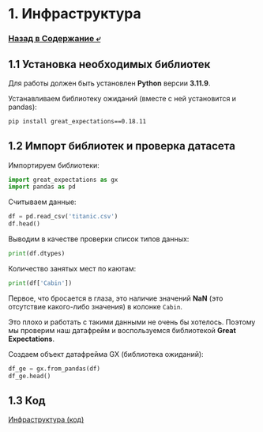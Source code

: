 # 1. Инфраструктура

### [Назад в Содержание ⤶](/readme.md)

## 1.1 Установка необходимых библиотек
Для работы должен быть установлен **Python** версии **3.11.9**.

Устанавливаем библиотеку ожиданий (вместе с ней установится и pandas):

```bash
pip install great_expectations==0.18.11
```

## 1.2 Импорт библиотек и проверка датасета
Импортируем библиотеки:

```python
import great_expectations as gx
import pandas as pd
```

Считываем данные:

```python
df = pd.read_csv('titanic.csv')
df.head()
```

Выводим в качестве проверки список типов данных:

```python
print(df.dtypes)
```

Количество занятых мест по каютам:

```python
print(df['Cabin'])
```

Первое, что бросается в глаза, это наличие значений **NaN** (это отсутствие какого-либо значения) в колонке `Cabin`.  

Это плохо и работать с такими данными не очень бы хотелось. Поэтому мы проверим наш датафрейм и
воспользуемся библиотекой **Great Expectations**.


Создаем объект датафрейма GX (библиотека ожиданий):

```python
df_ge = gx.from_pandas(df)
df_ge.head()
```

## 1.3 Код

[Инфраструктура (код)](g_ex/01_infrastructure.md)